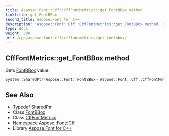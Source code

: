 ```yaml
---
title: Aspose::Font::Cff::CffFontMetrics::get_FontBBox method
linktitle: get_FontBBox
second_title: Aspose.Font for C++
description: 'Aspose::Font::Cff::CffFontMetrics::get_FontBBox method. Gets FontBBox value in C++.'
type: docs
weight: 300
url: /cpp/aspose.font.cff/cfffontmetrics/get_fontbbox/
---
```

## CffFontMetrics::get_FontBBox method


Gets [FontBBox](../../../aspose.font/fontbbox/) value.

```cpp
System::SharedPtr<Aspose::Font::FontBBox> Aspose::Font::Cff::CffFontMetrics::get_FontBBox() override
```

## See Also

* Typedef [SharedPtr](../../../system/sharedptr/)
* Class [FontBBox](../../../aspose.font/fontbbox/)
* Class [CffFontMetrics](../)
* Namespace [Aspose::Font::Cff](../../)
* Library [Aspose.Font for C++](../../../)
